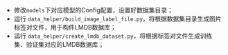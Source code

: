- 修改`models`下对应模型的Config配置，设置好数据集目录；  
- 运行 `data_helper/build_image_label_file.py`，将根据数据集目录生成图片标签对文件，用于构件LMDB数据库；  
- 运行 `data_helper/create_lmdb_dataset.py`，将根据标签对文件生成训练集、验证集对应的LMDB数据库；  
